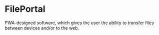 # FilePortal
PWA-designed software, which gives the user the ability to transfer files between devices and/or to the web.
